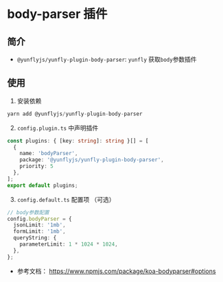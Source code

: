 # body-parser 插件

## 简介

- `@yunflyjs/yunfly-plugin-body-parser`: `yunfly` 获取`body`参数插件

## 使用

1. 安装依赖

```ts
yarn add @yunflyjs/yunfly-plugin-body-parser
```

2. `config.plugin.ts` 中声明插件

```ts title="src/config/config.plugin.ts"
const plugins: { [key: string]: string }[] = [
  {
    name: 'bodyParser',
    package: '@yunflyjs/yunfly-plugin-body-parser',
    priority: 5
  },
];
export default plugins;
```

3. `config.default.ts` 配置项 （可选）

```ts
// body参数配置
config.bodyParser = {
  jsonLimit: '1mb',
  formLimit: '1mb',
  queryString: {
    parameterLimit: 1 * 1024 * 1024,
  },
};
```

- 参考文档：
<https://www.npmjs.com/package/koa-bodyparser#options>
